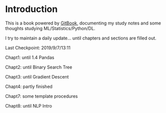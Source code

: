 # Introduction

This is a book powered by [GitBook](https://louisazhou.gitbook.io/notes/), documenting my study notes and some thoughts studying ML/Statistics/Python/DL.

I try to maintain a daily update... until chapters and sections are filled out.   
  
Last Checkpoint: 2019/9/7/13:11

Chapt1: until 1.4 Pandas

Chapt2: until Binary Search Tree

Chapt3: until Gradient Descent

Chapt4: partly finished

Chapt7: some template procedures

Chapt8: until NLP Intro


